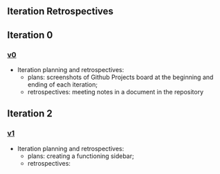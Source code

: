 ## Iteration Retrospectives

## Iteration 0
### [v0](https://github.com/LEIC-ES-2021-22/2LEIC15T1/releases/tag/v0.0)

* Iteration planning and retrospectives: 
  * plans: screenshots of Github Projects board at the beginning and ending of each iteration;
  * retrospectives: meeting notes in a document in the repository

## Iteration 2
### [v1](https://github.com/LEIC-ES-2021-22/2LEIC15T1/releases/tag/v1.0)

* Iteration planning and retrospectives: 
  * plans: creating a functioning sidebar;
  * retrospectives: 
